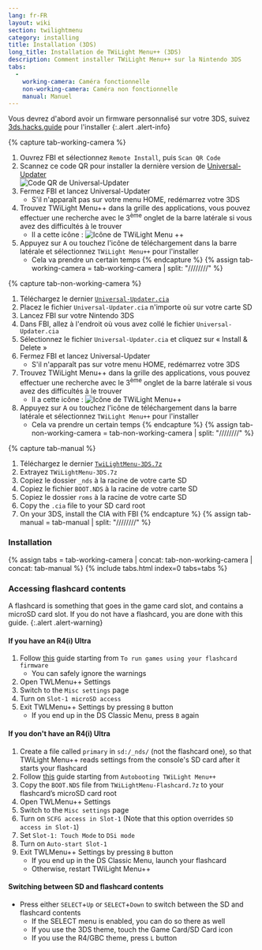 ```yaml
---
lang: fr-FR
layout: wiki
section: twilightmenu
category: installing
title: Installation (3DS)
long_title: Installation de TWiLight Menu++ (3DS)
description: Comment installer TWiLight Menu++ sur la Nintendo 3DS
tabs:
  - 
    working-camera: Caméra fonctionnelle
    non-working-camera: Caméra non fonctionnelle
    manual: Manuel
---
```


Vous devrez d'abord avoir un firmware personnalisé sur votre 3DS, suivez [3ds.hacks.guide](https://3ds.hacks.guide) pour l'installer
{:.alert .alert-info}

{% capture tab-working-camera %}
1. Ouvrez FBI et sélectionnez `Remote Install`, puis `Scan QR Code`
1. Scannez ce code QR pour installer la dernière version de [Universal-Updater](https://github.com/Universal-Team/Universal-Updater)<br> ![Code QR de Universal-Updater](https://db.universal-team.net/assets/images/qr/universal-updater-cia.png)
1. Fermez FBI et lancez Universal-Updater
   - S'il n'apparaît pas sur votre menu HOME, redémarrez votre 3DS
1. Trouvez TWiLight Menu++ dans la grille des applications, vous pouvez effectuer une recherche avec le 3<sup>ème</sup> onglet de la barre latérale si vous avez des difficultés à le trouver
   - Il a cette icône : ![Icône de TWiLight Menu ++](https://raw.githubusercontent.com/DS-Homebrew/TWiLightMenu/master/booter/icon.bmp)
1. Appuyez sur <kbd class="face">A</kbd> ou touchez l'icône de téléchargement dans la barre latérale et sélectionnez `TWiLight Menu++` pour l'installer
   - Cela va prendre un certain temps
{% endcapture %}
{% assign tab-working-camera = tab-working-camera | split: "////////" %}

{% capture tab-non-working-camera %}
1. Téléchargez le dernier [`Universal-Updater.cia`](https://github.com/Universal-Team/Universal-Updater/releases/latest/download/Universal-Updater.cia)
1. Placez le fichier `Universal-Updater.cia` n'importe où sur votre carte SD
1. Lancez FBI sur votre Nintendo 3DS
1. Dans FBI, allez à l'endroit où vous avez collé le fichier `Universal-Updater.cia`
1. Sélectionnez le fichier `Universal-Updater.cia` et cliquez sur « Install & Delete »
1. Fermez FBI et lancez Universal-Updater
   - S'il n'apparaît pas sur votre menu HOME, redémarrez votre 3DS
1. Trouvez TWiLight Menu++ dans la grille des applications, vous pouvez effectuer une recherche avec le 3<sup>ème</sup> onglet de la barre latérale si vous avez des difficultés à le trouver
   - Il a cette icône : ![Icône de TWiLight Menu++](https://raw.githubusercontent.com/DS-Homebrew/TWiLightMenu/master/booter/icon.bmp)
1. Appuyez sur <kbd class="face">A</kbd> ou touchez l'icône de téléchargement dans la barre latérale et sélectionnez `TWiLight Menu++` pour l'installer
   - Cela va prendre un certain temps
{% endcapture %}
{% assign tab-non-working-camera = tab-non-working-camera | split: "////////" %}

{% capture tab-manual %}
1. Téléchargez le dernier [`TwiLightMenu-3DS.7z`](https://github.com/DS-Homebrew/TWiLightMenu/releases/latest/download/TWiLightMenu-3DS.7z)
1. Extrayez `TWiLightMenu-3DS.7z`
1. Copiez le dossier `_nds` à la racine de votre carte SD
1. Copiez le fichier `BOOT.NDS` à la racine de votre carte SD
1. Copiez le dossier `roms` à la racine de votre carte SD
1. Copy the `.cia` file to your SD card root
1. On your 3DS, install the CIA with FBI
{% endcapture %}
{% assign tab-manual = tab-manual | split: "////////" %}

### Installation

{% assign tabs = tab-working-camera | concat: tab-non-working-camera | concat: tab-manual %}
{% include tabs.html index=0 tabs=tabs %}

### Accessing flashcard contents

A flashcard is something that goes in the game card slot, and contains a microSD card slot. If you do not have a flashcard, you are done with this guide.
{:.alert .alert-warning}

#### If you have an R4(i) Ultra

1. Follow [this](installing-flashcard) guide starting from `To run games using your flashcard firmware`
     - You can safely ignore the warnings
1. Open TWLMenu++ Settings
1. Switch to the `Misc settings` page
1. Turn on `Slot-1 microSD access`
1. Exit TWLMenu++ Settings by pressing `B` button
     - If you end up in the DS Classic Menu, press `B` again

#### If you don't have an R4(i) Ultra

1. Create a file called `primary` in `sd:/_nds/` (not the flashcard one), so that TWiLight Menu++ reads settings from the console's SD card after it starts your flashcard
1. Follow [this](installing-flashcard) guide starting from `Autobooting TWiLight Menu++`
1. Copy the `BOOT.NDS` file from `TWiLightMenu-Flashcard.7z` to your flashcard’s microSD card root
1. Open TWLMenu++ Settings
1. Switch to the `Misc settings` page
1. Turn on `SCFG access in Slot-1` (Note that this option overrides `SD access in Slot-1`)
1. Set `Slot-1: Touch Mode` to `DSi mode`
1. Turn on `Auto-start Slot-1`
1. Exit TWLMenu++ Settings by pressing `B` button
     - If you end up in the DS Classic Menu, launch your flashcard
     - Otherwise, restart TWiLight Menu++

#### Switching between SD and flashcard contents
- Press either `SELECT`+`Up` or `SELECT`+`Down` to switch between the SD and flashcard contents
     - If the SELECT menu is enabled, you can do so there as well
     - If you use the 3DS theme, touch the Game Card/SD Card icon
     - If you use the R4/GBC theme, press `L` button
